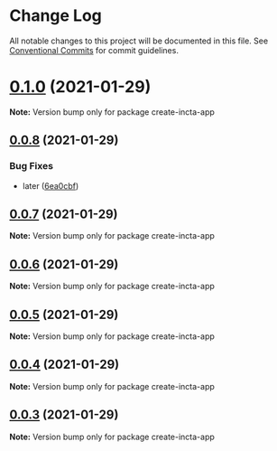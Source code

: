 # Change Log

All notable changes to this project will be documented in this file.
See [Conventional Commits](https://conventionalcommits.org) for commit guidelines.

# [0.1.0](https://github.com/interactitsoftware/incta/compare/v0.0.8...v0.1.0) (2021-01-29)

**Note:** Version bump only for package create-incta-app





## [0.0.8](https://github.com/interactitsoftware/incta/compare/v0.0.5...v0.0.8) (2021-01-29)


### Bug Fixes

* later ([6ea0cbf](https://github.com/interactitsoftware/incta/commit/6ea0cbfca0c7e65e130e97288b9bf2d14d1d74c2))





## [0.0.7](https://github.com/interactitsoftware/incta/compare/v0.0.5...v0.0.7) (2021-01-29)

**Note:** Version bump only for package create-incta-app





## [0.0.6](https://github.com/interactitsoftware/incta/compare/v0.0.5...v0.0.6) (2021-01-29)

**Note:** Version bump only for package create-incta-app





## [0.0.5](https://github.com/interactitsoftware/incta/compare/v0.0.4...v0.0.5) (2021-01-29)

**Note:** Version bump only for package create-incta-app





## [0.0.4](https://github.com/interactitsoftware/incta/compare/v0.0.3...v0.0.4) (2021-01-29)

**Note:** Version bump only for package create-incta-app





## [0.0.3](https://github.com/interactitsoftware/incta/compare/v0.0.2...v0.0.3) (2021-01-29)

**Note:** Version bump only for package create-incta-app

